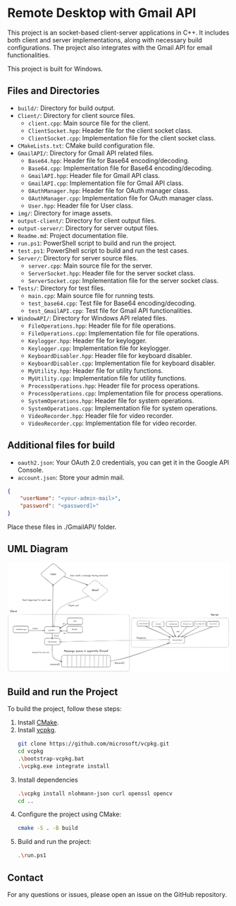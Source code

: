 # Remote Desktop with Gmail API

This project is an socket-based client-server applications in C++. It includes both client and server implementations, along with necessary build configurations. The project also integrates with the Gmail API for email functionalities. 

This project is built for Windows.

## Files and Directories
- `build/`: Directory for build output.
- `Client/`: Directory for client source files.
  - `client.cpp`: Main source file for the client.
  - `ClientSocket.hpp`: Header file for the client socket class.
  - `ClientSocket.cpp`: Implementation file for the client socket class.
- `CMakeLists.txt`: CMake build configuration file.
- `GmailAPI/`: Directory for Gmail API related files.
  - `Base64.hpp`: Header file for Base64 encoding/decoding.
  - `Base64.cpp`: Implementation file for Base64 encoding/decoding.
  - `GmailAPI.hpp`: Header file for Gmail API class.
  - `GmailAPI.cpp`: Implementation file for Gmail API class.
  - `OAuthManager.hpp`: Header file for OAuth manager class.
  - `OAuthManager.cpp`: Implementation file for OAuth manager class.
  - `User.hpp`: Header file for User class.
- `img/`: Directory for image assets.
- `output-client/`: Directory for client output files.
- `output-server/`: Directory for server output files.
- `Readme.md`: Project documentation file.
- `run.ps1`: PowerShell script to build and run the project.
- `test.ps1`: PowerShell script to build and run the test cases.
- `Server/`: Directory for server source files.
  - `server.cpp`: Main source file for the server.
  - `ServerSocket.hpp`: Header file for the server socket class.
  - `ServerSocket.cpp`: Implementation file for the server socket class.
- `Tests/`: Directory for test files.
  - `main.cpp`: Main source file for running tests.
  - `test_base64.cpp`: Test file for Base64 encoding/decoding.
  - `test_GmailAPI.cpp`: Test file for Gmail API functionalities.
- `WindowAPI/`: Directory for Windows API related files.
  - `FileOperations.hpp`: Header file for file operations.
  - `FileOperations.cpp`: Implementation file for file operations.
  - `Keylogger.hpp`: Header file for keylogger.
  - `Keylogger.cpp`: Implementation file for keylogger.
  - `KeyboardDisabler.hpp`: Header file for keyboard disabler.
  - `KeyboardDisabler.cpp`: Implementation file for keyboard disabler.
  - `MyUtility.hpp`: Header file for utility functions.
  - `MyUtility.cpp`: Implementation file for utility functions.
  - `ProcessOperations.hpp`: Header file for process operations.
  - `ProcessOperations.cpp`: Implementation file for process operations.
  - `SystemOperations.hpp`: Header file for system operations.
  - `SystemOperations.cpp`: Implementation file for system operations.
  - `VideoRecorder.hpp`: Header file for video recorder.
  - `VideoRecorder.cpp`: Implementation file for video recorder.

## Additional files for build

- `oauth2.json`: Your OAuth 2.0 credentials, you can get it in the Google API Console.
- `account.json`: Store your admin mail.

```json
{
    "userName": "<your-admin-mail>",
    "password": "<password]>"
}
```
Place these files in ./GmailAPI/ folder.

## UML Diagram

![alt text](./img/UML-diagram.png "UML diagram")

## Build and run the Project

To build the project, follow these steps:

1. Install [CMake](https://cmake.org/).
2. Install [vcpkg](https://github.com/microsoft/vcpkg).
    ```sh
    git clone https://github.com/microsoft/vcpkg.git
    cd vcpkg
    .\bootstrap-vcpkg.bat
    .\vcpkg.exe integrate install
    ```
3. Install dependencies
    ```sh
    .\vcpkg install nlohmann-json curl openssl opencv
    cd ..
    ```
4. Configure the project using CMake:
    ```sh
    cmake -S . -B build
    ```
5. Build and run the project:
    ```sh
    .\run.ps1
    ```

## Contact

For any questions or issues, please open an issue on the GitHub repository.